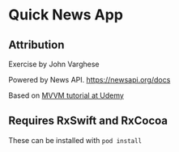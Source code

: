# Quick News App

## Attribution

Exercise by John Varghese

Powered by News API. https://newsapi.org/docs

Based on [MVVM tutorial at Udemy](https://www.udemy.com/course/mastering-mvvm-for-ios/?utm_source=adwords&utm_medium=udemyads&utm_campaign=LongTail_la.EN_cc.US&utm_content=deal4584&utm_term=_._ag_81829991707_._ad_420695150294_._kw__._de_c_._dm__._pl__._ti_dsa-1007766171312_._li_9032177_._pd__._&matchtype=b&gclid=EAIaIQobChMIvZfIr7b15wIVg-NkCh1RiAktEAAYASAAEgIpXPD_BwE)

## Requires RxSwift and RxCocoa
These can be installed with `pod install`
